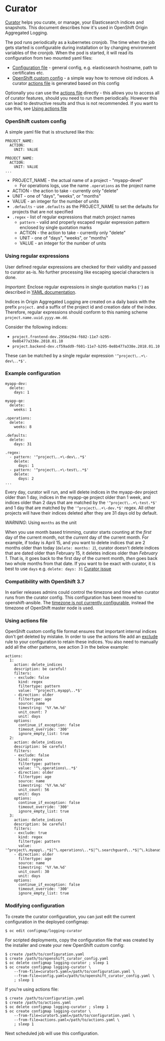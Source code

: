 # Curator

[Curator](https://www.elastic.co/guide/en/elasticsearch/client/curator/5.2/about.html) helps you curate, or manage, your Elasticsearch indices and snapshots. This document describes how it's used in OpenShift Origin Aggregated Logging.

The pod runs periodically as a kubernetes cronjob. The time when the job gets started is configurable during installation or by changing environment variables of the cronjob. When the pod is started, it will read its configuration from two mounted yaml files:
* [Configuration file](https://www.elastic.co/guide/en/elasticsearch/client/curator/5.2/configfile.html) - general config, e.g. elasticsearch hostname, path to certificates etc.
* [OpenShift custom config](#openshift-custom-config) - a simple way how to remove old indices. A curator [actions file](https://www.elastic.co/guide/en/elasticsearch/client/curator/5.2/actionfile.html) is generated based on this config

Optionally you can use the [actions file](https://www.elastic.co/guide/en/elasticsearch/client/curator/5.2/actionfile.html) directly - this allows you to access all of curator features, should you need to run them periodically. However this can lead to destructive results and thus is not recommended. If you want to use this, see [Using actions file](#using-actions-file)

### OpenShift custom config
A simple yaml file that is structured like this:
```
PROJECT_NAME:
  ACTION:
    UNIT: VALUE

PROJECT_NAME:
  ACTION:
    UNIT: VALUE
...
```
* PROJECT\_NAME - the actual name of a project - "myapp-devel"
  * For operations logs, use the name `.operations` as the project name
* ACTION - the action to take - currently only "delete"
* UNIT - one of "days", "weeks", or "months"
* VALUE - an integer for the number of units
* `.defaults` - use `.defaults` as the PROJECT\_NAME to set the defaults for
projects that are not specified
* `.regex` - list of regular expressions that match project names
  * `pattern` - valid and properly escaped regular expression pattern
  enclosed by single quotation marks
  * ACTION - the action to take - currently only "delete"
  * UNIT - one of "days", "weeks", or "months"
  * VALUE - an integer for the number of units

### Using regular expressions
User defined regular expressions are checked for their validity
and passed to curator as-is. No further processing like
escaping special characters is done.

*Important*: Enclose regular expressions in single quotation marks (`'`)
as described in [YAML documentation](http://www.yaml.org/spec/1.2/spec.html#style/flow/single-quoted).

Indices in Origin Aggregated Logging are created on a daily basis
with the prefix `project.` and a suffix of the project id and
creation date of the index. Therefore, regular expressions
should conform to this naming scheme `project.name.uuid.yyyy.mm.dd`.

Consider the following indices:
* `project.frontend-dev.2956e294-f602-11e7-b295-0e8b477a338e.2018.01.10`
* `project.backend-dev.cf59add9-f601-11e7-b295-0e8b477a338e.2018.01.10`

These can be matched by a single regular expression `'^project\..+\-dev\..*$'`.

### Example configuration
```
myapp-dev:
  delete:
    days: 1

myapp-qe:
  delete:
    weeks: 1

.operations:
  delete:
    weeks: 8

.defaults:
  delete:
    days: 31

.regex:
  - pattern: '^project\..+\-dev\..*$'
    delete:
      days: 1
  - pattern: '^project\..+\-test\..*$'
    delete:
      days: 2
...
```

Every day, curator will run, and will delete indices in the myapp-dev project
older than 1 day, indices in the myapp-qe project older than 1 week, and
indices older than 2 days that are matched by the `'^project\..+\-test.*$'` and 1 day that are matched by the `'^project\..+\-dev.*$'` regex.
All other projects will have their indices deleted after they are 31 days old
by default.

*WARNING*: Using `months` as the unit

When you use month based trimming, curator starts counting at the _first_ day of
the current month, not the _current_ day of the current month.  For example, if
today is April 15, and you want to delete indices that are 2 months older than
today (`delete: months: 2`), curator doesn't delete indices that are dated
older than February 15, it deletes indices older than _February 1_.  That is,
it goes back to the first day of the current month, _then_ goes back two whole
months from that date.
If you want to be exact with curator, it is best to use `days` e.g. `delete: days: 31`
[Curator issue](https://github.com/elastic/curator/issues/569)

### Compatibility with OpenShift 3.7
In earlier releases admins could control the timezone and time when curator runs from the curator config. This configuration has been moved to openshift-ansible. The [timezone is not currently configurable](https://github.com/kubernetes/kubernetes/issues/47202), instead the timezone of OpenShift master node is used.

### Using actions file
OpenShift custom config file format ensures that important internal indices don't get deleted by mistake. In order to use the actions file add an [exclude](https://www.elastic.co/guide/en/elasticsearch/client/curator/5.2/fe_exclude.html) rule to your configuration to retain these indices. You also need to manually add all the other patterns, see action 3 in the below example:
```
actions:
  1:
    action: delete_indices
    description: be careful!
    filters:
    - exclude: false
      kind: regex
      filtertype: pattern
      value: '^project\.myapp\..*$'
    - direction: older
      filtertype: age
      source: name
      timestring: '%Y.%m.%d'
      unit_count: 7
      unit: days
    options:
      continue_if_exception: false
      timeout_override: '300'
      ignore_empty_list: true
  2:
    action: delete_indices
    description: be careful!
    filters:
    - exclude: false
      kind: regex
      filtertype: pattern
      value: '^\.operations\..*$'
    - direction: older
      filtertype: age
      source: name
      timestring: '%Y.%m.%d'
      unit_count: 56
      unit: days
    options:
      continue_if_exception: false
      timeout_override: '300'
      ignore_empty_list: true
  3:
    action: delete_indices
    description: be careful!
    filters:
    - exclude: true
      kind: regex
      filtertype: pattern
      value: '^project\.myapp\..*$|^\.operations\..*$|^\.searchguard\..*$|^\.kibana$'
    - direction: older
      filtertype: age
      source: name
      timestring: '%Y.%m.%d'
      unit_count: 30
      unit: days
    options:
      continue_if_exception: false
      timeout_override: '300'
      ignore_empty_list: true
```

### Modifying configuration
To create the curator configuration, you can just edit the current
configuration in the deployed configmap:

    $ oc edit configmap/logging-curator

For scripted deployments, copy the configuration file that was created by the installer and create your new OpenShift custom config:
```
$ create /path/to/configuration.yaml
$ create /path/to/openshift_curator_config.yaml
$ oc delete configmap logging-curator ; sleep 1
$ oc create configmap logging-curator \
    --from-file=curator5.yaml=/path/to/configuration.yaml \
    --from-file=config.yaml=/path/to/openshift_curator_config.yaml \
    ; sleep 1
```
If you're using actions file:
```
$ create /path/to/configuration.yaml
$ create /path/to/actions.yaml
$ oc delete configmap logging-curator ; sleep 1
$ oc create configmap logging-curator \
    --from-file=curator5.yaml=/path/to/configuration.yaml \
    --from-file=actions.yaml=/path/to/actions.yaml \
    ; sleep 1
```
Next scheduled job will use this configuration.
